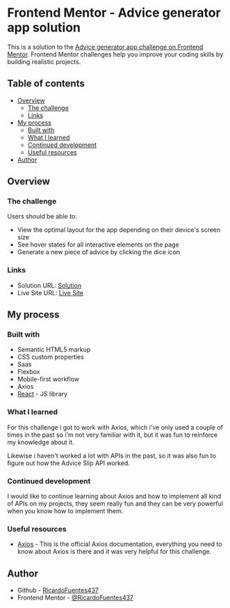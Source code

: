 # Frontend Mentor - Advice generator app solution

This is a solution to the [Advice generator app challenge on Frontend Mentor](https://www.frontendmentor.io/challenges/advice-generator-app-QdUG-13db). Frontend Mentor challenges help you improve your coding skills by building realistic projects.

## Table of contents

- [Overview](#overview)
  - [The challenge](#the-challenge)
  - [Links](#links)
- [My process](#my-process)
  - [Built with](#built-with)
  - [What I learned](#what-i-learned)
  - [Continued development](#continued-development)
  - [Useful resources](#useful-resources)
- [Author](#author)

## Overview

### The challenge

Users should be able to:

- View the optimal layout for the app depending on their device's screen size
- See hover states for all interactive elements on the page
- Generate a new piece of advice by clicking the dice icon

### Links

- Solution URL: [Solution](https://github.com/RicardoFuentes437/advice-generator)
- Live Site URL: [Live Site](https://ricardofuentes437.github.io/advice-generator/)

## My process

### Built with

- Semantic HTML5 markup
- CSS custom properties
- Saas
- Flexbox
- Mobile-first workflow
- Axios
- [React](https://reactjs.org/) - JS library

### What I learned

For this challenge i got to work with Axios, which i've only used a couple of times in the past so i'm not very familiar with it, but it was fun to reinforce my knowledge about it.

Likewise i haven't worked a lot with APIs in the past, so it was also fun to figure out how the Advice Slip API worked.

### Continued development

I would like to continue learning about Axios and how to implement all kind of APIs on my projects, they seem really fun and they can be very powerful when you know how to implement them.

### Useful resources

- [Axios](https://axios-http.com/docs/intro) - This is the official Axios documentation, everything you need to know about Axios is there and it was very helpful for this challenge.

## Author

- Github - [RicardoFuentes437](https://github.com/RicardoFuentes437)
- Frontend Mentor - [@RicardoFuentes437](https://www.frontendmentor.io/profile/RicardoFuentes437)

